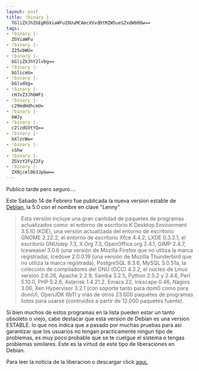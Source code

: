 ```yaml
---
layout: post
title: !binary |-
  TGliZXJhZGEgRGViaWFuIDUuMCAmcXVvdDtMZW5ueSZxdW90Ow==
tags:
- !binary |-
  ZGViaWFu
- !binary |-
  Z25vbWU=
- !binary |-
  bGliZXJhY2lvbg==
- !binary |-
  bGlicmU=
- !binary |-
  bGludXg=
- !binary |-
  cHJvZ3JhbWFz
- !binary |-
  c29mdHdhcmU=
- !binary |-
  bWJy
- !binary |-
  c2lzdGVtYQ==
- !binary |-
  bXlzcWw=
- !binary |-
  cGhw
- !binary |-
  ZGVzY2FyZ2Fy
- !binary |-
  ZXNjcml0b3Jpbw==
---
```

Publico tarde pero seguro....

Este Sabado 14 de Febrero fue publicada la nueva version estable de <a title="Web Oficial de Debian" href="http://www.debian.org" target="_blank">Debian</a>, la 5.0 con el nombre en clave "Lenny"
<blockquote>Esta versión incluye una gran cantidad de paquetes de programas actualizados como: el entorno de escritorio K Desktop Environment 3.5.10 (KDE), una versión actualizada del entorno de escritorio GNOME 2.22.2, el entorno de escritorio Xfce 4.4.2, LXDE 0.3.2.1, el escritorio GNUstep 7.3, X.Org 7.3, OpenOffice.org 2.4.1, GIMP 2.4.7, Iceweasel 3.0.6 (una versión de Mozilla Firefox que no utiliza la marca registrada), Icedove 2.0.0.19 (una versión de Mozilla Thunderbird que no utiliza la marca registrada), PostgreSQL 8.3.6, MySQL 5.0.51a, la colección de compiladores del GNU (GCC) 4.3.2, el núcleo de Linux versión 2.6.26, Apache 2.2.9, Samba 3.2.5, Python 2.5.2 y 2.4.6, Perl 5.10.0, PHP 5.2.6, Asterisk 1.4.21.2, Emacs 22, Inkscape 0.46, Nagios 3.06, Xen Hypervisor 3.2.1 (con soporte tanto para dom0 como para domU), OpenJDK 6b11 y más de otros 23.000 paquetes de programas listos para usarse (contruídos a partir de 12.000 paquetes fuente).</blockquote>
Si bien muchos de estos programas en la lista pueden estar un tanto obsoleto o viejo, cabe destacar que esta version de Debian es una version ESTABLE. lo que nos indica que a pasado por muchas pruebas para asi garantizar que los usuarios no tengan practicamente ningun tipo de problemas, es muy poco probable que se te cuelgue el sistema o tengas problemas similares. Este es la virtud de este tipo de liberaciones en Debian.

Para leer la noticia de la liberacion o descargar click <a title="Debian 5.0" href="http://www.debian.org/News/2009/20090214" target="_blank">aqui.</a>
